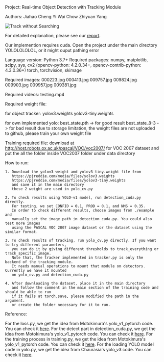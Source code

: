 Project: Real-time Object Detection with Tracking Module

Authors: Jiahao Cheng 
         Yi Wai Chow 
         Zhiyuan Yang 

![Track without Searching](everything-min.gif)


For detailed explanation, please see our [report](https://github.com/CSMYang/YOLOLOLOLOL/blob/master/Report.pdf).

Our implemention requires cuda.
Open the project under the main directory YOLOLOLOLOL, or it might ouput pathing error

Language version: Python 3.7+
Required packages: numpy, matplotlib, scipy, sys, cv2 (opencv-python: 4.2.0.34+, opencv-contrib-python: 4.3.0.36+)
                   torch, torchvision, skimage

Required images:
000223.jpg
000413.jpg
009757.jpg
009824.jpg
009903.jpg
009957.jpg
009381.jpg

Required videos:
testing.mp4

Required weight file:

   for object tracker:
   yolov3.weights
   yolov3-tiny.weights

   for own implemented yolo:
   best_state.pth -> for good result
   best_state_8-3  -> for bad result
   due to storage limitation, the weight files are not uploaded to github, please train your own weight file
   
Training required file:
   download at http://host.robots.ox.ac.uk/pascal/VOC/voc2007/ for VOC 2007 dataset and put the all the folder inside VOC2007 folder under data directory

How to run:

    1. Download the yolov3 weight and yolov3 tiny.weight file from 
       https://pjreddie.com/media/files/yolov3.weights
       https://pjreddie.com/media/files/yolov3-tiny.weights
       and save it in the main directory
       these 2 weight are used in yolo_cv.py

    2. To check results using YOLO-v1 model, run detection_cuda.py directly.
       For testing, we set CONFID = 0.1, PROD = 0.1, and NMS = 0.35.
       In order to check different results, choose images from ./example and
       manually set the image path in detection_cuda.py. You could also test more images
       using the PASCAL VOC 2007 image dataset or the dataset using the similar format.
       
    3. To check results of tracking, run yolo_cv.py directly. If you want to try different parameters,
       you can do it by giving different thresholds to track_everything or track_specific_image.
       Note that, the tracker implemented in tracker.py is only the backend of the tracking module.
       It needs manual operations to mount that module on detectors. Currently we have it mounted
       on yolo_cv.py and detection_cuda.py

    4. After downloading the dataset, place it in the main directory 
       and follow the comment in the main section of the training code and should be able to run
       if it fails at torch.save, please modified the path in the argument. 
       or create the folder necessary for it to run.

Reference:

For the loss.py, we get the idea from Motokimura's yolo_v1_pytorch code. You can check it [here](https://github.com/motokimura/yolo_v1_pytorch/blob/master/loss.py).
For the detect part in detection_cuda.py, we get the idea from Motokimura's yolo_v1_pytorch code. You can check it [here](https://github.com/motokimura/yolo_v1_pytorch/blob/master/detect.py).
For the training process in training.py, we get the idea from Motokimura's yolo_v1_pytorch code. You can check it [here](https://github.com/motokimura/yolo_v1_pytorch/blob/master/train_yolo.py).
For the loading YOLO model code in yolo.py, we get the idea from Chaurasia's yolo_v3 code. You can check it [here](https://github.com/AyushExel/Detectx-Yolo-V3/blob/master/DNModel.py).
